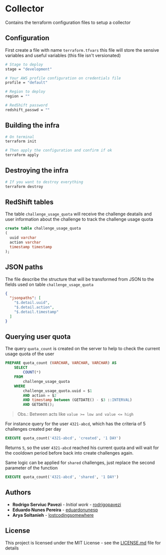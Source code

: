 # Collector

Contains the terraform configuration files to setup a collector

## Configuration

First create a file with name `terraform.tfvars` this file will store the sensive variables and useful variables (this file isn't versionated)

```bash
# Stage to deploy
stage = "development"

# Your AWS profile configuration on credentials file
profile = "default"

# Region to deploy
region = ""

# RedShift password
redshift_passwd = ""
```

## Building the infra

```bash
# On terminal
terraform init

# Then apply the configuration and confirm if ok
terraform apply
```

## Destroying the infra

```bash
# If you want to destroy everything
terraform destroy
```

## RedShift tables

The table `challenge_usage_quota` will receive the challenge deatails and user information about the challenge to track the challenge usage quota

```sql
create table challenge_usage_quota
(
  uuid varchar
  action varchar
  timestamp timestamp
);
```

## JSON paths

The file describe the structure that will be transformed from JSON to the fields used on table `challenge_usage_quota`

```json
{
  "jsonpaths": [
    "$.detail.uuid",
    "$.detail.action",
    "$.detail.timestamp"
  ]
}
```

## Querying user quota

The query `quota_count` is created on the server to help to check the current usage quota of the user

```sql
PREPARE quota_count (VARCHAR, VARCHAR, VARCHAR) AS
    SELECT
        COUNT(*)
    FROM
        challenge_usage_quota
    WHERE
        challenge_usage_quota.uuid = $1
        AND action = $2
        AND timestamp between (GETDATE() - $3 ::INTERVAL)
        AND GETDATE();
```

> Obs.: Between acts like `value >= low and value <= high`

For instance query for the user `4321-abcd`, which has the criteria of 5 challenges created per day

```sql
EXECUTE quota_count('4321-abcd', 'created', '1 DAY')
```

Returns `5`, so the user `4321-abcd` reached his current quota and will wait for the cooldown period before back into create challenges again.

Same logic can be applied for `shared` challenges, just replace the second parameter of the function

```sql
EXECUTE quota_count('4321-abcd', 'shared', '1 DAY')
```

## Authors

* **Rodrigo Serviuc Pavezi** - *Initial work* - [rodrigopavezi](https://gitlab.com/rodrigopavezi)
* **Eduardo Nunes Pereira** - [eduardonunesp](https://gitlab.com/eduardonunesp)
* **Arya Soltanieh** - [lostcodingsomewhere](https://gitlab.com/lostcodingsomewhere)

## License

This project is licensed under the MIT License - see the [LICENSE.md](LICENSE.md) file for details
